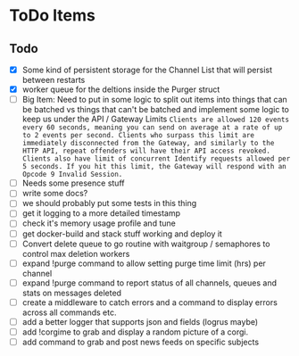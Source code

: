 # ToDo Items

## Todo

- [X] Some kind of persistent storage for the Channel List that will persist between restarts
- [X] worker queue for the deltions inside the Purger struct
- [ ] Big Item: Need to put in some logic to split out items into things that can be batched vs things that can't be batched and implement some logic to keep us under the API / Gateway Limits
`Clients are allowed 120 events every 60 seconds, meaning you can send on average at a rate of up to 2 events per second. Clients who surpass this limit are immediately disconnected from the Gateway, and similarly to the HTTP API, repeat offenders will have their API access revoked. Clients also have limit of concurrent Identify requests allowed per 5 seconds. If you hit this limit, the Gateway will respond with an Opcode 9 Invalid Session.`
- [ ] Needs some presence stuff
- [ ] write some docs?
- [ ] we should probably put some tests in this thing
- [ ] get it logging to a more detailed timestamp
- [ ] check it's memory usage profile and tune
- [ ] get docker-build and stack stuff working and deploy it
- [ ] Convert delete queue to go routine with waitgroup / semaphores to control max deletion workers
- [ ] expand !purge command to allow setting purge time limit (hrs) per channel
- [ ] expand !purge command to report status of all channels, queues and stats on messages deleted
- [ ] create a middleware to catch errors and a command to display errors across all commands etc.
- [ ] add a better logger that supports json and fields (logrus maybe)
- [ ] add !corgime to grab and display a random picture of a corgi.
- [ ] add command to grab and post news feeds on specific subjects
